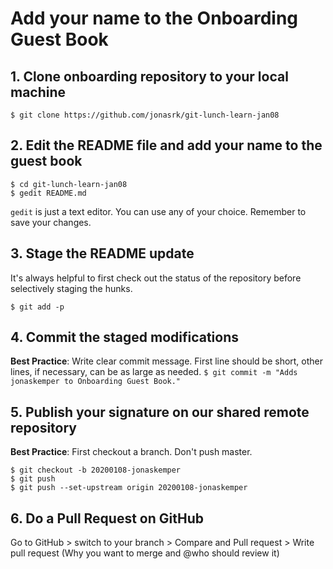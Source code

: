 # Add your name to the Onboarding Guest Book

## 1. Clone onboarding repository to your local machine
`$ git clone https://github.com/jonasrk/git-lunch-learn-jan08`

## 2. Edit the README file and add your name to the guest book 
```
$ cd git-lunch-learn-jan08 
$ gedit README.md
```
`gedit` is just a text editor. You can use any of your choice. Remember to save your changes.

## 3. Stage the README update

It's always helpful to first check out the status of the repository before selectively staging the hunks. 

```$ git status
$ git add -p
```
## 4. Commit the staged modifications

**Best Practice**: Write clear commit message. First line should be short, other lines, if necessary, can be as large as needed.
```$ git commit -m "Adds jonaskemper to Onboarding Guest Book."```

## 5. Publish your signature on our shared remote repository 

**Best Practice**: First checkout a branch. Don't push master.
```
$ git checkout -b 20200108-jonaskemper
$ git push 
$ git push --set-upstream origin 20200108-jonaskemper
```

## 6. Do a Pull Request on GitHub
Go to GitHub > switch to your branch > Compare and Pull request > Write pull request (Why you want to merge and @who should review it)
